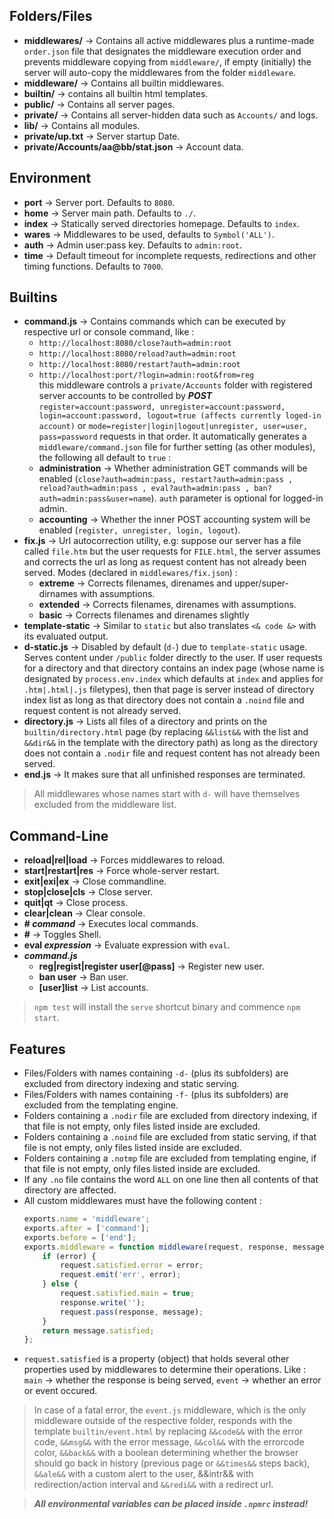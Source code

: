 ## Folders/Files  
  * **middlewares/** -> Contains all active middlewares plus a runtime-made `order.json` file that designates the middleware execution order and prevents middleware copying from `middleware/`, if empty (initially) the server will auto-copy the middlewares from the folder `middleware`.  
  * **middleware/** -> Contains all builtin middlewares.  
  * **builtin/** -> contains all builtin html templates.  
  * **public/** -> Contains all server pages.  
  * **private/** -> Contains all server-hidden data such as `Accounts/` and logs.  
  * **lib/** -> Contains all modules.  
  * **private/up.txt** -> Server startup Date.  
  * **private/Accounts/aa@bb/stat.json** -> Account data.  
  
## Environment  
  * **port** -> Server port. Defaults to `8080`.  
  * **home** -> Server main path. Defaults to `./`.  
  * **index** -> Statically served directories homepage. Defaults to `index`.  
  * **wares** -> Middlewares to be used, defaults to `Symbol('ALL')`.  
  * **auth** -> Admin user:pass key. Defaults to `admin:root`.  
  * **time** -> Default timeout for incomplete requests, redirections and other timing functions. Defaults to `7000`.    
  
## Builtins  
  * **command.js** -> Contains commands which can be executed by respective url or console command, like :  
    * `http://localhost:8080/close?auth=admin:root`  
    * `http://localhost:8080/reload?auth=admin:root`  
    * `http://localhost:8080/restart?auth=admin:root`  
    * `http://localhost:port/?login=admin:root&from=reg`  
  this middleware controls a `private/Accounts` folder with registered server accounts to be controlled by ***POST*** `register=account:password, unregister=account:password, login=account:password, logout=true (affects currently loged-in account)` or `mode=register|login|logout|unregister, user=user, pass=password` requests in that order. It automatically generates a `middleware/command.json` file for further setting (as other modules), the following all default to `true` :  
    * **administration** -> Whether administration GET commands will be enabled (`close?auth=admin:pass, restart?auth=admin:pass , reload?auth=admin:pass , eval?auth=admin:pass , ban?auth=admin:pass&user=name`). `auth` parameter is optional for logged-in admin.  
    * **accounting** -> Whether the inner POST accounting system will be enabled (`register, unregister, login, logout`).  
  * **fix.js** -> Url autocorrection utility, e.g: suppose our server has a file called `file.htm` but the user requests for `FILE.html`, the server assumes and corrects the url as long as request content has not already been served. Modes (declared in `middlewares/fix.json`) :   
    * **extreme** -> Corrects filenames, direnames and upper/super-dirnames with assumptions.  
    * **extended** -> Corrects filenames, direnames with assumptions.  
    * **basic** -> Corrects filenames and direnames slightly  
  * **template-static** -> Similar to `static` but also translates `<& code &>` with its evaluated output.  
  * **d-static.js** -> Disabled by default (`d-`) due to `template-static` usage. Serves content under `/public` folder directly to the user. If user requests for a directory and that directory contains an index page (whose name is designated by `process.env.index` which defaults at `index` and applies for `.htm|.html|.js` filetypes), then that page is server instead of directory index list as long as that directory does not contain a `.noind` file and request content is not already served.  
  * **directory.js** -> Lists all files of a directory and prints on the `builtin/directory.html` page (by replacing `&&list&&` with the list and `&&dir&&` in the template with the directory path) as long as the directory does not contain a `.nodir` file and request content has not already been served.  
  * **end.js** -> It makes sure that all unfinished responses are terminated.  
  
> All middlewares whose names start with `d-` will have themselves excluded from the middleware list.  
  
## Command-Line  
  * **reload|rel|load** -> Forces middlewares to reload.  
  * **start|restart|res** -> Force whole-server restart.  
  * **exit|exi|ex** -> Close commandline.  
  * **stop|close|cls** -> Close server.  
  * **quit|qt** -> Close process.  
  * **clear|clean** -> Clear console.  
  * **# *command*** -> Executes local commands.  
  * **#** -> Toggles Shell.  
  * **eval *expression*** -> Evaluate expression with `eval`.  
  * ***command.js***  
    * **reg|regist|register user[@pass]** -> Register new user.  
    * **ban user** -> Ban user.  
    * **[user]list** -> List accounts.  
  
> `npm test` will install the `serve` shortcut binary and commence `npm start`.  
  
## Features  
  * Files/Folders with names containing `-d-` (plus its subfolders) are excluded from directory indexing and static serving.  
  * Files/Folders with names containing `-f-` (plus its subfolders) are excluded from the templating engine.  
  * Folders containing a `.nodir` file are excluded from directory indexing, if that file is not empty, only files listed inside are excluded.  
  * Folders containing a `.noind` file are excluded from static serving, if that file is not empty, only files listed inside are excluded.  
  * Folders containing a `.notmp` file are excluded from templating engine, if that file is not empty, only files listed inside are excluded.  
  * If any `.no` file contains the word `ALL` on one line then all contents of that directory are affected.  
  * All custom middlewares must have the following content :  
    ```javascript
    exports.name = 'middleware';
    exports.after = ['command'];
    exports.before = ['end'];
    exports.middleware = function middleware(request, response, message) {
    	if (error) {
    		request.satisfied.error = error;
    		request.emit('err', error);
    	} else {
    		request.satisfied.main = true;
    		response.write('');
    		request.pass(response, message);
    	}
    	return message.satisfied;
    };
    ```  
  * `request.satisfied` is a property (object) that holds several other properties used by middlewares to determine their operations. Like : `main` -> whether the response is being served, `event` -> whether an error or event occured.  
  
> In case of a fatal error, the `event.js` middleware, which is the only middleware outside of the respective folder, responds with the template `builtin/event.html` by replacing `&&code&&` with the error code, `&&msg&&` with the error message, `&&col&&` with the errorcode color, `&&back&&` with a boolean determining whether the browser should go back in history (previous page or `&&times&&` steps back), `&&ale&&` with a custom alert to the user, &&intr&& with redirection/action interval and `&&redi&&` with a redirect url.  
  
> ***All environmental variables can be placed inside `.npmrc` instead!***  